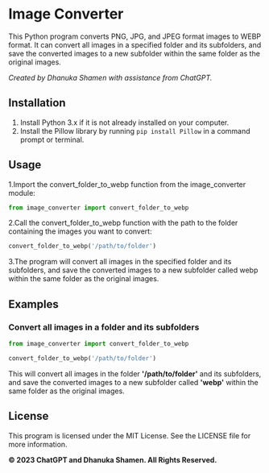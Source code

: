 # Image Converter
This Python program converts PNG, JPG, and JPEG format images to WEBP format. It can convert all images in a specified folder and its subfolders, and save the converted images to a new subfolder within the same folder as the original images.

*Created by Dhanuka Shamen with assistance from ChatGPT.*

## Installation
1. Install Python 3.x if it is not already installed on your computer.
2. Install the Pillow library by running `pip install Pillow` in a command prompt or terminal.

## Usage
1.Import the convert_folder_to_webp function from the image_converter module:

```python
from image_converter import convert_folder_to_webp
```
2.Call the convert_folder_to_webp function with the path to the folder containing the images you want to convert:

```python
convert_folder_to_webp('/path/to/folder')
```
3.The program will convert all images in the specified folder and its subfolders, and save the converted images to a new subfolder called webp within the same folder as the original images.

## Examples
### Convert all images in a folder and its subfolders
 
```python
from image_converter import convert_folder_to_webp

convert_folder_to_webp('/path/to/folder')
```

This will convert all images in the folder **'/path/to/folder'** and its subfolders, and save the converted images to a new subfolder called **'webp'** within the same folder as the original images.

## License
This program is licensed under the MIT License. See the LICENSE file for more information.

**© 2023 ChatGPT and Dhanuka Shamen. All Rights Reserved.**